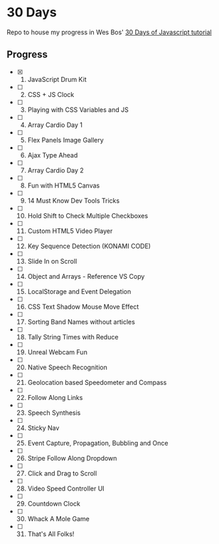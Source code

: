 # 30 Days
Repo to house my progress in Wes Bos' [30 Days of Javascript tutorial](https://javascript30.com/)

## Progress

- [x] 1. JavaScript Drum Kit
- [ ] 2. CSS + JS Clock 
- [ ] 3. Playing with CSS Variables and JS 
- [ ] 4. Array Cardio Day 1
- [ ] 5. Flex Panels Image Gallery 
- [ ] 6. Ajax Type Ahead 
- [ ] 7. Array Cardio Day 2
- [ ] 8. Fun with HTML5 Canvas 
- [ ] 9. 14 Must Know Dev Tools Tricks 
- [ ] 10. Hold Shift to Check Multiple Checkboxes 
- [ ] 11. Custom HTML5 Video Player 
- [ ] 12. Key Sequence Detection (KONAMI CODE) 
- [ ] 13. Slide In on Scroll
- [ ] 14. Object and Arrays - Reference VS Copy
- [ ] 15. LocalStorage and Event Delegation
- [ ] 16. CSS Text Shadow Mouse Move Effect
- [ ] 17. Sorting Band Names without articles
- [ ] 18. Tally String Times with Reduce
- [ ] 19. Unreal Webcam Fun
- [ ] 20. Native Speech Recognition
- [ ] 21. Geolocation based Speedometer and Compass
- [ ] 22. Follow Along Links
- [ ] 23. Speech Synthesis
- [ ] 24. Sticky Nav
- [ ] 25. Event Capture, Propagation, Bubbling and Once
- [ ] 26. Stripe Follow Along Dropdown
- [ ] 27. Click and Drag to Scroll
- [ ] 28. Video Speed Controller UI
- [ ] 29. Countdown Clock
- [ ] 30. Whack A Mole Game
- [ ] 31. That's All Folks!

